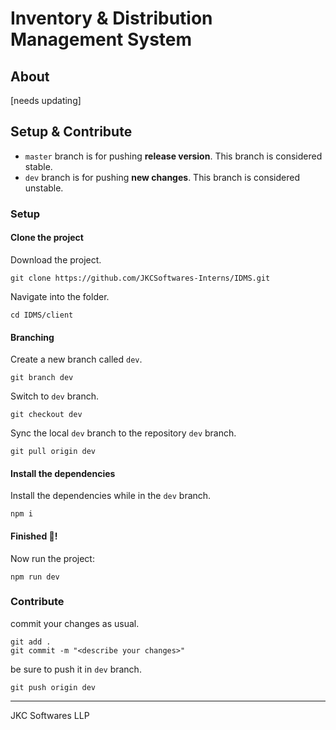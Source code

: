 # Inventory & Distribution Management System

## About

\[needs updating]

## Setup & Contribute

- `master` branch is for pushing **release version**. This branch is considered stable.
- `dev` branch is for pushing **new changes**. This branch is considered unstable.

### Setup

#### Clone the project

Download the project.

```
git clone https://github.com/JKCSoftwares-Interns/IDMS.git
```

Navigate into the folder.

```
cd IDMS/client
```

#### Branching

Create a new branch called `dev`.

```
git branch dev
```

Switch to `dev` branch.

```
git checkout dev
```

Sync the local `dev` branch to the repository `dev` branch.

```
git pull origin dev
```

#### Install the dependencies

Install the dependencies while in the `dev` branch.

```
npm i
```

#### Finished 🎉!

Now run the project:

```
npm run dev
```

### Contribute

commit your changes as usual.
```
git add .
git commit -m "<describe your changes>"
```

be sure to push it in `dev` branch.
```
git push origin dev
```

---

JKC Softwares LLP
